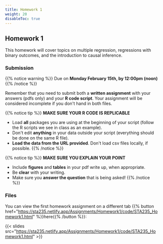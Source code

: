 ```yaml
---
title: Homework 1
weight: 20
disableToc: true
---
```


## Homework 1

This homework will cover topics on multiple regression, regressions with binary outcomes, and the introduction to causal inference.

### Submission

{{% notice warning %}}
Due on **Monday February 15th, by 12:00pm (noon)**
{{% /notice %}}

Remember that you need to submit both a **written assignment** with your answers (pdfs only) and your **R code script**. Your assignment will be considered incomplete if you don't hand in both files.

{{% notice tip %}}
**MAKE SURE YOUR R CODE IS REPLICABLE**

- Load **all** packages you are using at the beginning of your script (follow the R scripts we see in class as an example).
- Don't edit **anything** in your data outside your script (everything should be done on the same R file).
- **Load the data from the URL provided**. Don't load csv files locally, if possible.
{{% /notice %}} 


{{% notice tip %}}
**MAKE SURE YOU EXPLAIN YOUR POINT**

- Include **figures** and **tables** in your pdf write up, when appropriate.
- Be **clear** with your writing. 
- Make sure you **answer the question** that is being asked!
{{% /notice %}} 


### Files

You can view the first homework assignment on a different tab {{% button href="https://sta235.netlify.app/Assignments/Homework1/code/STA235_Homework1.html" %}}here{{% /button %}}:

{{< slides src="https://sta235.netlify.app/Assignments/Homework1/code/STA235_Homework1.html" >}}
